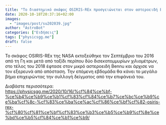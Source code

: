 ```yaml
---
title: "Το διαστημικό σκάφος OSIRIS-REx προσγειώνεται στον αστεροειδή Bennu"
date: 2020-10-18T20:37:16+02:00
images:
  - "images/post/su202039.jpg"
author: "AstroBot"
categories: ["Ειδήσεις"]
tags: ["physicsgg.me"]
draft: false
---
```


Το σκάφος OSIRIS-REx της NASA εκτοξεύθηκε τον Σεπτέμβριο του 2016 από τη Γη και μετά από ταξίδι περίπου δύο δισεκατομμυρίων χιλιομέτρων, στο τέλος του 2018 έφτασε στον μικρό αστεροειδή Bennu και άρχισε να τον εξερευνά από απόσταση. Την επόμενη εβδομάδα θα κάνει το μεγάλο βήμα επιχειρώντας την συλλογή δείγματος από την επιφάνειά του. 

Διαβάστε περισσότερα: https://physicsgg.me/2020/10/16/%cf%84%ce%bf-%ce%b4%ce%b9%ce%b1%cf%83%cf%84%ce%b7%ce%bc%ce%b9%ce%ba%cf%8c-%cf%83%ce%ba%ce%ac%cf%86%ce%bf%cf%82-osiris-rex-%cf%80%cf%81%ce%bf%cf%83%ce%b3%ce%b5%ce%b9%cf%8e%ce%bd%ce%b5%cf%84%ce%b1%ce%b9/
